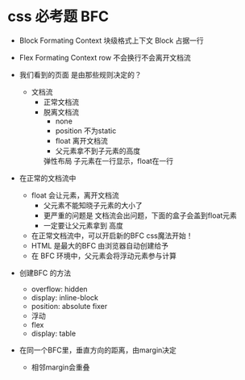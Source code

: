 # css 必考题 BFC
- Block Formating Context  块级格式上下文
        Block 占据一行
- Flex Formating Context 
        row  不会换行不会离开文档流

- 我们看到的页面  是由那些规则决定的？
    - 文档流
        - 正常文档流
        - 脱离文档流
            - none
            - position  不为static
            - float 离开文档流
            - 父元素拿不到子元素的高度
            <!-- - 父元素 定死高度 -->
            弹性布局  子元素在一行显示，float在一行

- 在正常的文档流中
    - float 会让元素，离开文档流
        - 父元素不能知晓子元素的大小了
        - 更严重的问题是  文档流会出问题，下面的盒子会盖到float元素
        - 一定要让父元素拿到 高度
    - 在正常文档流中，可以开启新的BFC   css魔法开始！
    - HTML 是最大的BFC 由浏览器自动创建给予
    - 在 BFC 环境中，父元素会将浮动元素参与计算

- 创建BFC 的方法
    - overflow: hidden
    - display: inline-block
    - position: absolute  fixer
    - 浮动
    - flex
    - display: table

- 在同一个BFC里，垂直方向的距离，由margin决定
    - 相邻margin会重叠